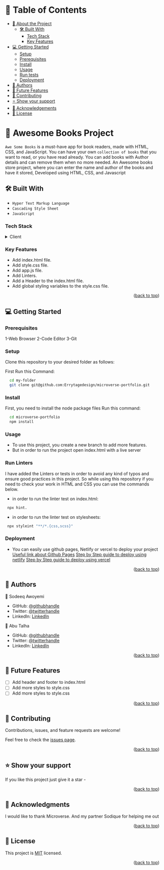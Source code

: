 <a name="readme-top"></a>

# 📗 Table of Contents

- [📖 About the Project](#about-project)
  - [🛠 Built With](#built-with)
    - [Tech Stack](#tech-stack)
    - [Key Features](#key-features)
- [💻 Getting Started](#getting-started)
  - [Setup](#setup)
  - [Prerequisites](#prerequisites)
  - [Install](#install)
  - [Usage](#usage)
  - [Run tests](#run-tests)
  - [Deployment](#deployment)
- [👥 Authors](#authors)
- [🔭 Future Features](#future-features)
- [🤝 Contributing](#contributing)
- [⭐️ Show your support](#support)
- [🙏 Acknowledgements](#acknowledgements)
- [📝 License](#license)

# 📖 Awesome Books Project <a name="about-project"></a>

`Awe Some Books` is a must-have app for book readers, made with HTML, CSS, and JavaScript. You can have your own `collection of books` that you want to read, or you have read already. You can add books with Author details and can remove them when no more needed. An Awesome books store project, where you can enter the name and author of the books and have it stored, Developed using HTML, CSS, and Javascript

## 🛠 Built With <a name="built-with"></a>

- `Hyper Text Markup Language`
- `Cascading Style Sheet`
- `JavaScript`

### Tech Stack <a name="tech-stack"></a>

<details>
  <summary>Client</summary>
  <ul>
    <li><a href="https://developer.mozilla.org/en-US/docs/Web/HTML">HTML</a></li>
    <li><a href="https://developer.mozilla.org/en-US/docs/Web/CSS">CSS</a></li>
    <li><a href="https://developer.mozilla.org/en-US/docs/Web/JavaScript">JS</a></li>
  </ul>
</details>

<!-- Features -->

### Key Features <a name="key-features"></a>

- Add index.html file.
- Add style.css file.
- Add app.js file.
- Add Linters.
- Add a Header to the index.html file.
- Add global styling variables to the style.css file.

<p align="right">(<a href="#readme-top">back to top</a>)</p>

<!-- GETTING STARTED -->

## 💻 Getting Started <a name="getting-started"></a>

### Prerequisites

1-Web Browser
2-Code Editor
3-Git

### Setup

Clone this repository to your desired folder as follows:

First Run this Command:

```sh
  cd my-folder
  git clone git@github.com:Errytagedesign/microverse-portfolio.git
```

### Install

First, you need to install the node package files
Run this command:

```sh
  cd microverse-portfolio
  npm install
```

### Usage

- To use this project, you create a new branch to add more features.
- But in order to run the project open index.html with a live server

### Run Linters

I have added the Linters or tests in order to avoid any kind of typos and ensure good practices in this project. So while using this repository if you need to check your work in HTML and CSS you can use the commands  below.

- in order to run the linter test on index.html:

```sh
 npx hint.
```

- in order to run the linter test on stylesheets:

```sh
 npx styleint "**/*.{css,scss}"
```

### Deployment

- You can easily use github pages, Netlify or vercel to deploy your project
  <a href="https://docs.github.com/en/pages/quickstart">Useful link about Github Pages</a>
  <a href="https://www.netlify.com/blog/2016/09/29/a-step-by-step-guide-deploying-on-netlify/">Step by Step guide to deploy using netlify</a>
  <a href="https://www.programonaut.com/host-your-application-for-free-with-vercel-step-by-step/">Step by Step guide to deploy using vercel</a>

<p align="right">(<a href="#readme-top">back to top</a>)</p>

<!-- AUTHORS -->

## 👥 Authors <a name="authors"></a>

👤 Sodeeq Awoyemi

- GitHub: [@githubhandle](https://github.com/Errytagedesign)
- Twitter: [@twitterhandle](https://twitter.com/errytage)
- LinkedIn: [LinkedIn](https://www.linkedin.com/in/errytagedesigns/)

👤 Abu Talha

- GitHub: [@githubhandle](https://github.com/AbuTalha3)
- Twitter: [@twitterhandle](https://twitter.com/AbuTalha8T)
- LinkedIn: [LinkedIn](https://www.linkedin.com/in/abu-talha-8203b252/)

<p align="right">(<a href="#readme-top">back to top</a>)</p>

<!-- FUTURE FEATURES -->

## 🔭 Future Features <a name="future-features"></a>

- [ ] Add header and footer to index.html
- [ ] Add more styles to style.css
- [ ] Add more styles to style.css

<p align="right">(<a href="#readme-top">back to top</a>)</p>

<!-- CONTRIBUTING -->

## 🤝 Contributing <a name="contributing"></a>

Contributions, issues, and feature requests are welcome!

Feel free to check the [issues page](../../issues/).

<p align="right">(<a href="#readme-top">back to top</a>)</p>

<!-- SUPPORT -->

## ⭐️ Show your support <a name="support"></a>

If you like this project just give it a star -

<p align="right">(<a href="#readme-top">back to top</a>)</p>

<!-- ACKNOWLEDGEMENTS -->

## 🙏 Acknowledgments <a name="acknowledgements"></a>

I would like to thank Microverse. And my partner Sodique for helping me out

<p align="right">(<a href="#readme-top">back to top</a>)</p>

<!-- LICENSE -->

## 📝 License <a name="license"></a>

This project is [MIT](./LICENSE) licensed.

<p align="right">(<a href="#readme-top">back to top</a>)</p>

